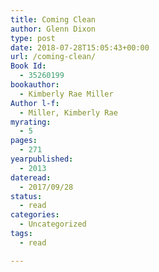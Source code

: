 ```yaml
---
title: Coming Clean
author: Glenn Dixon
type: post
date: 2018-07-28T15:05:43+00:00
url: /coming-clean/
Book Id:
  - 35260199
bookauthor:
  - Kimberly Rae Miller
Author l-f:
  - Miller, Kimberly Rae
myrating:
  - 5
pages:
  - 271
yearpublished:
  - 2013
dateread:
  - 2017/09/28
status:
  - read
categories:
  - Uncategorized
tags:
  - read

---
```

